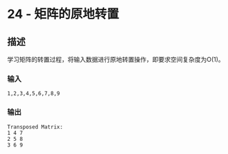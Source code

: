 # 24 - 矩阵的原地转置

## 描述

学习矩阵的转置过程，将输入数据进行原地转置操作，即要求空间复杂度为O(1)。

### 输入

```raw
1,2,3,4,5,6,7,8,9
```

### 输出

```raw
Transposed Matrix:
1 4 7 
2 5 8 
3 6 9 
```
